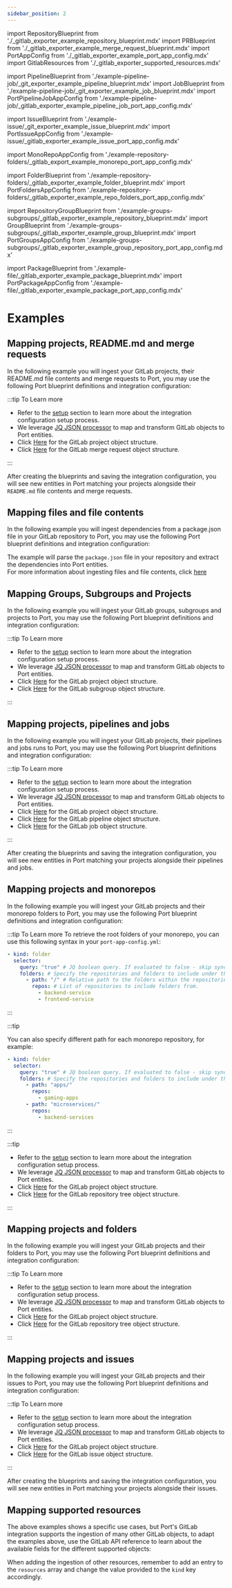 ```yaml
---
sidebar_position: 2
---
```


import RepositoryBlueprint from './\_gitlab_exporter_example_repository_blueprint.mdx'
import PRBlueprint from './\_gitlab_exporter_example_merge_request_blueprint.mdx'
import PortAppConfig from './\_gitlab_exporter_example_port_app_config.mdx'
import GitlabResources from './\_gitlab_exporter_supported_resources.mdx'

import PipelineBlueprint from './example-pipeline-job/\_git_exporter_example_pipeline_blueprint.mdx'
import JobBlueprint from './example-pipeline-job/\_git_exporter_example_job_blueprint.mdx'
import PortPipelineJobAppConfig from './example-pipeline-job/\_gitlab_exporter_example_pipeline_job_port_app_config.mdx'

import IssueBlueprint from './example-issue/\_git_exporter_example_issue_blueprint.mdx'
import PortIssueAppConfig from './example-issue/\_gitlab_exporter_example_issue_port_app_config.mdx'

import MonoRepoAppConfig from './example-repository-folders/\_gitlab_export_example_monorepo_port_app_config.mdx'

import FolderBlueprint from './example-repository-folders/\_gitlab_exporter_example_folder_blueprint.mdx'
import PortFoldersAppConfig from './example-repository-folders/\_gitlab_exporter_example_repo_folders_port_app_config.mdx'

import RepositoryGroupBlueprint from './example-groups-subgroups/\_gitlab_exporter_example_repository_blueprint.mdx'
import GroupBlueprint from './example-groups-subgroups/\_gitlab_exporter_example_group_blueprint.mdx'
import PortGroupsAppConfig from './example-groups-subgroups/\_gitlab_exporter_example_group_repository_port_app_config.mdx'

import PackageBlueprint from './example-file/\_gitlab_exporter_example_package_blueprint.mdx'
import PortPackageAppConfig from './example-file/\_gitlab_exporter_example_package_port_app_config.mdx'

# Examples

## Mapping projects, README.md and merge requests

In the following example you will ingest your GitLab projects, their README.md file contents and merge requests to Port, you may use the following Port blueprint definitions and integration configuration:

<RepositoryBlueprint/>

<PRBlueprint/>

<PortAppConfig/>

:::tip To Learn more

- Refer to the [setup](gitlab.md#setup) section to learn more about the integration configuration setup process.
- We leverage [JQ JSON processor](https://stedolan.github.io/jq/manual/) to map and transform GitLab objects to Port entities.
- Click [Here](https://docs.gitlab.com/ee/api/groups.html#list-a-groups-projects) for the GitLab project object structure.
- Click [Here](https://docs.gitlab.com/ee/api/merge_requests.html#list-project-merge-requests) for the GitLab merge request object structure.

:::

After creating the blueprints and saving the integration configuration, you will see new entities in Port matching your projects alongside their `README.md` file contents and merge requests.

## Mapping files and file contents

In the following example you will ingest dependencies from a package.json file in your GitLab repository to Port, you may use the following Port blueprint definitions and integration configuration:

<PackageBlueprint/>

<PortPackageAppConfig/>

The example will parse the `package.json` file in your repository and extract the dependencies into Port entities.  
For more information about ingesting files and file contents, click [here](/build-your-software-catalog/sync-data-to-catalog/git/gitlab/#ingest-files-from-your-repositories)

## Mapping Groups, Subgroups and Projects

In the following example you will ingest your GitLab groups, subgroups and projects to Port, you may use the following Port blueprint definitions and integration configuration:

<GroupBlueprint/>

<RepositoryGroupBlueprint/>

<PortGroupsAppConfig/>

:::tip To Learn more

- Refer to the [setup](gitlab.md#setup) section to learn more about the integration configuration setup process.
- We leverage [JQ JSON processor](https://stedolan.github.io/jq/manual/) to map and transform GitLab objects to Port entities.
- Click [Here](https://docs.gitlab.com/ee/api/groups.html#list-a-groups-projects) for the GitLab project object structure.
- Click [Here](https://docs.gitlab.com/ee/api/groups.html#list-a-groups-subgroups) for the GitLab subgroup object structure.

:::

## Mapping projects, pipelines and jobs

In the following example you will ingest your GitLab projects, their pipelines and jobs runs to Port, you may use the following Port blueprint definitions and integration configuration:

<RepositoryBlueprint/>

<PipelineBlueprint/>

<JobBlueprint/>

<PortPipelineJobAppConfig/>

:::tip To Learn more

- Refer to the [setup](gitlab.md#setup) section to learn more about the integration configuration setup process.
- We leverage [JQ JSON processor](https://stedolan.github.io/jq/manual/) to map and transform GitLab objects to Port entities.
- Click [Here](https://docs.gitlab.com/ee/api/groups.html#list-a-groups-projects) for the GitLab project object structure.
- Click [Here](https://docs.gitlab.com/ee/api/pipelines.html#list-project-pipelines) for the GitLab pipeline object structure.
- Click [Here](https://docs.gitlab.com/ee/api/jobs.html#list-project-jobs) for the GitLab job object structure.

:::

After creating the blueprints and saving the integration configuration, you will see new entities in Port matching your projects alongside their pipelines and jobs.

## Mapping projects and monorepos

In the following example you will ingest your GitLab projects and their monorepo folders to Port, you may use the following Port blueprint definitions and integration configuration:

<RepositoryBlueprint/>

<MonoRepoAppConfig/>

:::tip To Learn more
To retrieve the root folders of your monorepo, you can use this following syntax in your `port-app-config.yml`:

```yaml
- kind: folder
  selector:
    query: "true" # JQ boolean query. If evaluated to false - skip syncing the object.
    folders: # Specify the repositories and folders to include under this relative path.
      - path: "/" # Relative path to the folders within the repositories
        repos: # List of repositories to include folders from.
          - backend-service
          - frontend-service
```

:::

:::tip

You can also specify different path for each monorepo repository, for example:

```yaml
- kind: folder
  selector:
    query: "true" # JQ boolean query. If evaluated to false - skip syncing the object.
    folders: # Specify the repositories and folders to include under this relative path.
      - path: "apps/"
        repos:
          - gaming-apps
      - path: "microservices/"
        repos:
          - backend-services
```

:::

:::tip

- Refer to the [setup](gitlab.md#setup) section to learn more about the integration configuration setup process.
- We leverage [JQ JSON processor](https://stedolan.github.io/jq/manual/) to map and transform GitLab objects to Port entities.
- Click [Here](https://docs.gitlab.com/ee/api/groups.html#list-a-groups-projects) for the GitLab project object structure.
- Click [Here](https://docs.gitlab.com/ee/api/repositories.html#list-repository-tree) for the GitLab repository tree object structure.

:::

## Mapping projects and folders

In the following example you will ingest your GitLab projects and their folders to Port, you may use the following Port blueprint definitions and integration configuration:

<RepositoryBlueprint/>

<FolderBlueprint/>

<PortFoldersAppConfig/>

:::tip To Learn more

- Refer to the [setup](gitlab.md#setup) section to learn more about the integration configuration setup process.
- We leverage [JQ JSON processor](https://stedolan.github.io/jq/manual/) to map and transform GitLab objects to Port entities.
- Click [Here](https://docs.gitlab.com/ee/api/groups.html#list-a-groups-projects) for the GitLab project object structure.
- Click [Here](https://docs.gitlab.com/ee/api/repositories.html#list-repository-tree) for the GitLab repository tree object structure.

:::

## Mapping projects and issues

In the following example you will ingest your GitLab projects and their issues to Port, you may use the following Port blueprint definitions and integration configuration:

<RepositoryBlueprint/>

<IssueBlueprint/>

<PortIssueAppConfig/>

:::tip To Learn more

- Refer to the [setup](gitlab.md#setup) section to learn more about the integration configuration setup process.
- We leverage [JQ JSON processor](https://stedolan.github.io/jq/manual/) to map and transform GitLab objects to Port entities.
- Click [Here](https://docs.gitlab.com/ee/api/groups.html#list-a-groups-projects) for the GitLab project object structure.
- Click [Here](https://docs.gitlab.com/ee/api/issues.html#list-project-issues) for the GitLab issue object structure.

:::

After creating the blueprints and saving the integration configuration, you will see new entities in Port matching your projects alongside their issues.

## Mapping supported resources

The above examples shows a specific use cases, but Port's GitLab integration supports the ingestion of many other GitLab objects, to adapt the examples above, use the GitLab API reference to learn about the available fields for the different supported objects:

<GitlabResources/>

When adding the ingestion of other resources, remember to add an entry to the `resources` array and change the value provided to the `kind` key accordingly.

